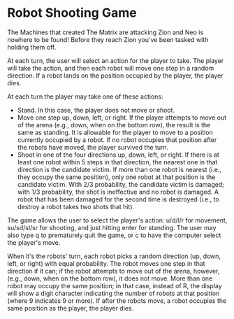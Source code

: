 # Robot Shooting Game

The Machines that created The Matrix are attacking Zion and Neo is nowhere to be found! Before they reach Zion you've been tasked with holding them off. 
  
At each turn, the user will select an action for the player to take. The player will take the action, and then each robot will move one step in a random direction. If a robot lands on the position occupied by the player, the player dies.
  
At each turn the player may take one of these actions:
- Stand. In this case, the player does not move or shoot.
- Move one step up, down, left, or right. If the player attempts to move out of the arena (e.g., down, when on the bottom   row), the result is the same as standing. It is allowable for the player to move to a position currently occupied by a robot. If no robot occupies that position after the robots have moved, the player survived the turn.
- Shoot in one of the four directions up, down, left, or right. If there is at least one robot within 5 steps in that direction, the nearest one in that direction is the candidate victim. If more than one robot is nearest (i.e., they occupy the same position), only one robot at that position is the candidate victim. With 2/3 probability, the candidate victim is damaged; with 1/3 probability, the shot is ineffective and no robot is damaged. A robot that has been damaged for the second time is destroyed (i.e., to destroy a robot takes two shots that hit).
  
The game allows the user to select the player's action: u/d/l/r for movement, su/sd/sl/sr for shooting, and just hitting enter for standing. The user may also type q to prematurely quit the game, or c to have the computer select the player's move.
  
When it's the robots' turn, each robot picks a random direction (up, down, left, or right) with equal probability. The robot moves one step in that direction if it can; if the robot attempts to move out of the arena, however, (e.g., down, when on the bottom row), it does not move. More than one robot may occupy the same position; in that case, instead of R, the display will show a digit character indicating the number of robots at that position (where 9 indicates 9 or more). If after the robots move, a robot occupies the same position as the player, the player dies.
